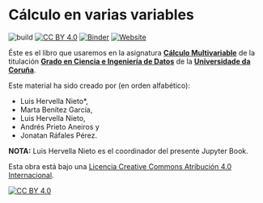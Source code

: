 # Cálculo en varias variables #

![build](https://github.com/LuisHervella/JB_Calculo2_UDC/actions/workflows/deploy-book.yml/badge.svg) [![CC BY 4.0][cc-by-shield]][cc-by] [![Binder](https://mybinder.org/badge_logo.svg)](https://mybinder.org/v2/gh/LuisHervella/JB_Calculo2_UDC/main?urlpath=lab/tree/capitulos/)
[![Website](https://img.shields.io/website?down_message=offline&up_message=online&url=https%3A%2F%2FLuisHervella.github.io%2FJB_Calculo2_UDC%2Fcapitulos%2FREADME.html)](https://LuisHervella.github.io/JB_Calculo2_UDC/capitulos/README.html)

Éste es el libro que usaremos en la asignatura [**Cálculo Multivariable**](https://estudos.udc.es/gl/subject/614G02V01/614G02006/2022) de la titulación [**Grado en Ciencia e Ingeniería de Datos**](https://estudos.udc.es/gl/study/start/614G02V01) de la [**Universidade da Coruña**](http://www.udc.es).

Este material ha sido creado por (en orden alfabético):

- Luis Hervella Nieto*,
- Marta Benítez García, 
- Luis Hervella Nieto, 
- Andrés Prieto Aneiros y 
- Jonatan Ráfales Pérez.

**NOTA:** Luis Hervella Nieto es el coordinador del presente Jupyter Book.

Esta obra está bajo una
[Licencia Creative Commons Atribución 4.0 Internacional][cc-by].

[![CC BY 4.0][cc-by-image]][cc-by]

[cc-by]: https://creativecommons.org/licenses/by/4.0/deed.es
[cc-by-image]: https://i.creativecommons.org/l/by/4.0/88x31.png
[cc-by-shield]: https://img.shields.io/badge/License-CC%20BY%204.0-lightgrey.svg
